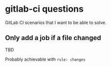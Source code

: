 # gitlab-ci questions

GitLab CI scenarios that I want to be able to solve.

## Only add a job if a file changed

TBD

Probably achievable with `rule: changes`

